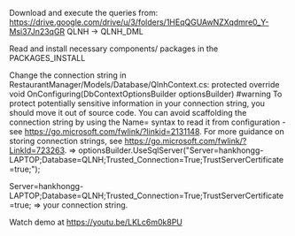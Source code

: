 Download and execute the queries from: https://drive.google.com/drive/u/3/folders/1HEqQGUAwNZXqdmre0_Y-Msi37Jn23qGR
  QLNH -> QLNH_DML

Read and install necessary components/ packages in the PACKAGES_INSTALL

Change the connection string in RestaurantManager/Models/Database/QlnhContext.cs:
    protected override void OnConfiguring(DbContextOptionsBuilder optionsBuilder)
#warning To protect potentially sensitive information in your connection string, you should move it out of source code. You can avoid scaffolding the connection string by using the Name= syntax to read it from configuration - see https://go.microsoft.com/fwlink/?linkid=2131148. For more guidance on storing connection strings, see https://go.microsoft.com/fwlink/?LinkId=723263.
        => optionsBuilder.UseSqlServer("Server=hankhongg-LAPTOP;Database=QLNH;Trusted_Connection=True;TrustServerCertificate=true;");

Server=hankhongg-LAPTOP;Database=QLNH;Trusted_Connection=True;TrustServerCertificate=true; => your connection string.

Watch demo at https://youtu.be/LKLc6m0k8PU